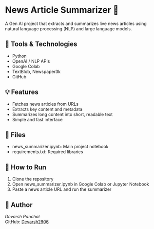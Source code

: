 # News Article Summarizer 📰

A Gen AI project that extracts and summarizes live news articles using natural language processing (NLP) and large language models.

## 🔧 Tools & Technologies
- Python
- OpenAI / NLP APIs
- Google Colab
- TextBlob, Newspaper3k
- GitHub

## 💡 Features
- Fetches news articles from URLs
- Extracts key content and metadata
- Summarizes long content into short, readable text
- Simple and fast interface

## 📁 Files
- news_summarizer.ipynb: Main project notebook
- requirements.txt: Required libraries

## 🚀 How to Run
1. Clone the repository
2. Open news_summarizer.ipynb in Google Colab or Jupyter Notebook
3. Paste a news article URL and run the summarizer

## 📌 Author
*Devarsh Panchal*  
GitHub: [Devarsh2806](https://github.com/Devarsh2806)